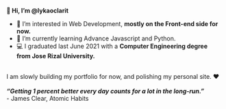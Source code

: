 <b>👋 Hi, I’m @lykaoclarit</b>
- 👀 I’m interested in Web Development, <b>mostly on the Front-end side for now.</b>
- 🌱 I’m currently learning Advance Javascript and Python.
- 💻 I graduated last June 2021 with a <b>Computer Engineering degree from Jose Rizal University.</b>
<br>
I am slowly building my portfolio for now, and polishing my personal site. ❤️ <br><br>
<b><em>“Getting 1 percent better every day counts for a lot in the long-run.” </em></b><br>- James Clear, Atomic Habits


<!---
lykaoclarit/lykaoclarit is a ✨ special ✨ repository because its `README.md` (this file) appears on your GitHub profile.
You can click the Preview link to take a look at your changes.
--->
